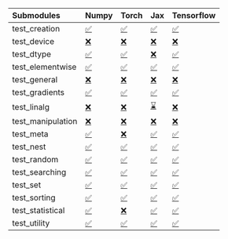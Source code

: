 | Submodules        | Numpy                                                                                                                           | Torch                                                                                                                           | Jax                                                                                                                             | Tensorflow                                                                                                                      |
|:------------------|:--------------------------------------------------------------------------------------------------------------------------------|:--------------------------------------------------------------------------------------------------------------------------------|:--------------------------------------------------------------------------------------------------------------------------------|:--------------------------------------------------------------------------------------------------------------------------------|
| test_creation     | <a href="https://github.com/unifyai/ivy/runs/7950945543?check_suite_focus=true" rel="noopener noreferrer" target="_blank">✅</a> | <a href="https://github.com/unifyai/ivy/runs/7950947380?check_suite_focus=true" rel="noopener noreferrer" target="_blank">✅</a> | <a href="https://github.com/unifyai/ivy/runs/7950949267?check_suite_focus=true" rel="noopener noreferrer" target="_blank">✅</a> | <a href="https://github.com/unifyai/ivy/runs/7950951589?check_suite_focus=true" rel="noopener noreferrer" target="_blank">✅</a> |
| test_device       | <a href="https://github.com/unifyai/ivy/runs/7950945645?check_suite_focus=true" rel="noopener noreferrer" target="_blank">❌</a> | <a href="https://github.com/unifyai/ivy/runs/7950947493?check_suite_focus=true" rel="noopener noreferrer" target="_blank">❌</a> | <a href="https://github.com/unifyai/ivy/runs/7950949389?check_suite_focus=true" rel="noopener noreferrer" target="_blank">❌</a> | <a href="https://github.com/unifyai/ivy/runs/7950951677?check_suite_focus=true" rel="noopener noreferrer" target="_blank">❌</a> |
| test_dtype        | <a href="https://github.com/unifyai/ivy/runs/7950945729?check_suite_focus=true" rel="noopener noreferrer" target="_blank">✅</a> | <a href="https://github.com/unifyai/ivy/runs/7950947604?check_suite_focus=true" rel="noopener noreferrer" target="_blank">✅</a> | <a href="https://github.com/unifyai/ivy/runs/7950949515?check_suite_focus=true" rel="noopener noreferrer" target="_blank">❌</a> | <a href="https://github.com/unifyai/ivy/runs/7950951802?check_suite_focus=true" rel="noopener noreferrer" target="_blank">✅</a> |
| test_elementwise  | <a href="https://github.com/unifyai/ivy/runs/7950945852?check_suite_focus=true" rel="noopener noreferrer" target="_blank">✅</a> | <a href="https://github.com/unifyai/ivy/runs/7950947715?check_suite_focus=true" rel="noopener noreferrer" target="_blank">✅</a> | <a href="https://github.com/unifyai/ivy/runs/7950949663?check_suite_focus=true" rel="noopener noreferrer" target="_blank">✅</a> | <a href="https://github.com/unifyai/ivy/runs/7950951894?check_suite_focus=true" rel="noopener noreferrer" target="_blank">✅</a> |
| test_general      | <a href="https://github.com/unifyai/ivy/runs/7950945956?check_suite_focus=true" rel="noopener noreferrer" target="_blank">❌</a> | <a href="https://github.com/unifyai/ivy/runs/7950947818?check_suite_focus=true" rel="noopener noreferrer" target="_blank">❌</a> | <a href="https://github.com/unifyai/ivy/runs/7950949806?check_suite_focus=true" rel="noopener noreferrer" target="_blank">❌</a> | <a href="https://github.com/unifyai/ivy/runs/7950952028?check_suite_focus=true" rel="noopener noreferrer" target="_blank">❌</a> |
| test_gradients    | <a href="https://github.com/unifyai/ivy/runs/7950946053?check_suite_focus=true" rel="noopener noreferrer" target="_blank">✅</a> | <a href="https://github.com/unifyai/ivy/runs/7950947919?check_suite_focus=true" rel="noopener noreferrer" target="_blank">✅</a> | <a href="https://github.com/unifyai/ivy/runs/7950949921?check_suite_focus=true" rel="noopener noreferrer" target="_blank">✅</a> | <a href="https://github.com/unifyai/ivy/runs/7950952168?check_suite_focus=true" rel="noopener noreferrer" target="_blank">✅</a> |
| test_linalg       | <a href="https://github.com/unifyai/ivy/runs/7950946168?check_suite_focus=true" rel="noopener noreferrer" target="_blank">❌</a> | <a href="https://github.com/unifyai/ivy/runs/7950948046?check_suite_focus=true" rel="noopener noreferrer" target="_blank">❌</a> | <a href="https://github.com/unifyai/ivy/runs/7950950017?check_suite_focus=true" rel="noopener noreferrer" target="_blank">⌛</a> | <a href="https://github.com/unifyai/ivy/runs/7950952314?check_suite_focus=true" rel="noopener noreferrer" target="_blank">❌</a> |
| test_manipulation | <a href="https://github.com/unifyai/ivy/runs/7950946295?check_suite_focus=true" rel="noopener noreferrer" target="_blank">❌</a> | <a href="https://github.com/unifyai/ivy/runs/7950948144?check_suite_focus=true" rel="noopener noreferrer" target="_blank">❌</a> | <a href="https://github.com/unifyai/ivy/runs/7950950139?check_suite_focus=true" rel="noopener noreferrer" target="_blank">❌</a> | <a href="https://github.com/unifyai/ivy/runs/7950952466?check_suite_focus=true" rel="noopener noreferrer" target="_blank">❌</a> |
| test_meta         | <a href="https://github.com/unifyai/ivy/runs/7950946418?check_suite_focus=true" rel="noopener noreferrer" target="_blank">✅</a> | <a href="https://github.com/unifyai/ivy/runs/7950948265?check_suite_focus=true" rel="noopener noreferrer" target="_blank">❌</a> | <a href="https://github.com/unifyai/ivy/runs/7950950277?check_suite_focus=true" rel="noopener noreferrer" target="_blank">✅</a> | <a href="https://github.com/unifyai/ivy/runs/7950952697?check_suite_focus=true" rel="noopener noreferrer" target="_blank">✅</a> |
| test_nest         | <a href="https://github.com/unifyai/ivy/runs/7950946560?check_suite_focus=true" rel="noopener noreferrer" target="_blank">✅</a> | <a href="https://github.com/unifyai/ivy/runs/7950948373?check_suite_focus=true" rel="noopener noreferrer" target="_blank">✅</a> | <a href="https://github.com/unifyai/ivy/runs/7950950421?check_suite_focus=true" rel="noopener noreferrer" target="_blank">✅</a> | <a href="https://github.com/unifyai/ivy/runs/7950952854?check_suite_focus=true" rel="noopener noreferrer" target="_blank">✅</a> |
| test_random       | <a href="https://github.com/unifyai/ivy/runs/7950946688?check_suite_focus=true" rel="noopener noreferrer" target="_blank">✅</a> | <a href="https://github.com/unifyai/ivy/runs/7950948487?check_suite_focus=true" rel="noopener noreferrer" target="_blank">✅</a> | <a href="https://github.com/unifyai/ivy/runs/7950950573?check_suite_focus=true" rel="noopener noreferrer" target="_blank">✅</a> | <a href="https://github.com/unifyai/ivy/runs/7950952980?check_suite_focus=true" rel="noopener noreferrer" target="_blank">✅</a> |
| test_searching    | <a href="https://github.com/unifyai/ivy/runs/7950946799?check_suite_focus=true" rel="noopener noreferrer" target="_blank">✅</a> | <a href="https://github.com/unifyai/ivy/runs/7950948625?check_suite_focus=true" rel="noopener noreferrer" target="_blank">✅</a> | <a href="https://github.com/unifyai/ivy/runs/7950950740?check_suite_focus=true" rel="noopener noreferrer" target="_blank">✅</a> | <a href="https://github.com/unifyai/ivy/runs/7950953136?check_suite_focus=true" rel="noopener noreferrer" target="_blank">✅</a> |
| test_set          | <a href="https://github.com/unifyai/ivy/runs/7950946929?check_suite_focus=true" rel="noopener noreferrer" target="_blank">✅</a> | <a href="https://github.com/unifyai/ivy/runs/7950948747?check_suite_focus=true" rel="noopener noreferrer" target="_blank">✅</a> | <a href="https://github.com/unifyai/ivy/runs/7950950939?check_suite_focus=true" rel="noopener noreferrer" target="_blank">✅</a> | <a href="https://github.com/unifyai/ivy/runs/7950953247?check_suite_focus=true" rel="noopener noreferrer" target="_blank">✅</a> |
| test_sorting      | <a href="https://github.com/unifyai/ivy/runs/7950947052?check_suite_focus=true" rel="noopener noreferrer" target="_blank">✅</a> | <a href="https://github.com/unifyai/ivy/runs/7950948868?check_suite_focus=true" rel="noopener noreferrer" target="_blank">✅</a> | <a href="https://github.com/unifyai/ivy/runs/7950951134?check_suite_focus=true" rel="noopener noreferrer" target="_blank">✅</a> | <a href="https://github.com/unifyai/ivy/runs/7950953339?check_suite_focus=true" rel="noopener noreferrer" target="_blank">✅</a> |
| test_statistical  | <a href="https://github.com/unifyai/ivy/runs/7950947160?check_suite_focus=true" rel="noopener noreferrer" target="_blank">✅</a> | <a href="https://github.com/unifyai/ivy/runs/7950949011?check_suite_focus=true" rel="noopener noreferrer" target="_blank">❌</a> | <a href="https://github.com/unifyai/ivy/runs/7950951335?check_suite_focus=true" rel="noopener noreferrer" target="_blank">✅</a> | <a href="https://github.com/unifyai/ivy/runs/7950953477?check_suite_focus=true" rel="noopener noreferrer" target="_blank">✅</a> |
| test_utility      | <a href="https://github.com/unifyai/ivy/runs/7950947267?check_suite_focus=true" rel="noopener noreferrer" target="_blank">✅</a> | <a href="https://github.com/unifyai/ivy/runs/7950949152?check_suite_focus=true" rel="noopener noreferrer" target="_blank">✅</a> | <a href="https://github.com/unifyai/ivy/runs/7950951484?check_suite_focus=true" rel="noopener noreferrer" target="_blank">✅</a> | <a href="https://github.com/unifyai/ivy/runs/7950953607?check_suite_focus=true" rel="noopener noreferrer" target="_blank">✅</a> |
